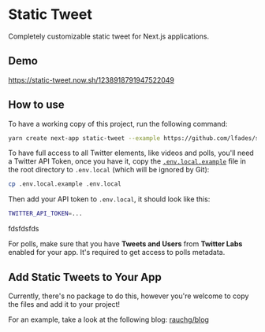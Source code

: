 # Static Tweet

Completely customizable static tweet for Next.js applications.

## Demo

https://static-tweet.now.sh/1238918791947522049

## How to use

To have a working copy of this project, run the following command:

```bash
yarn create next-app static-tweet --example https://github.com/lfades/static-tweet/tree/master
```

To have full access to all Twitter elements, like videos and polls, you'll need a Twitter API Token, once you have it, copy the [`.env.local.example`](.env.local.example) file in the root directory to `.env.local` (which will be ignored by Git):

```bash
cp .env.local.example .env.local
```

Then add your API token to `.env.local`, it should look like this:

```bash
TWITTER_API_TOKEN=...
```


fdsfdsfds

For polls, make sure that you have **Tweets and Users** from **Twitter Labs** enabled for your app. It's required to get access to polls metadata.

## Add Static Tweets to Your App

Currently, there's no package to do this, however you're welcome to copy the files and add it to your project!

For an example, take a look at the following blog: [rauchg/blog](https://github.com/rauchg/blog/blob/master/pages/2020/2019-in-review.js)
